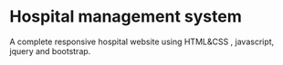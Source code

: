 # Hospital management system 
A complete responsive hospital website using HTML&amp;CSS , javascript, jquery and bootstrap.
